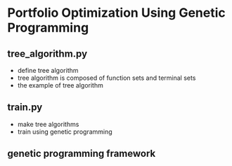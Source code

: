 # Portfolio Optimization Using Genetic Programming

## tree_algorithm.py
- define tree algorithm
- tree algorithm is composed of function sets and terminal sets
- the example of tree algorithm




## train.py
- make tree algorithms 
- train using genetic programming



## genetic programming framework


